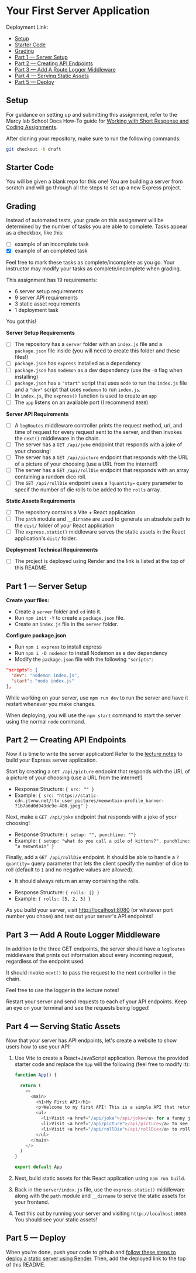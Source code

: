 # Your First Server Application

Deployment Link: 

- [Setup](#setup)
- [Starter Code](#starter-code)
- [Grading](#grading)
- [Part 1 — Server Setup](#part-1--server-setup)
- [Part 2 — Creating API Endpoints](#part-2--creating-api-endpoints)
- [Part 3 — Add A Route Logger Middleware](#part-3--add-a-route-logger-middleware)
- [Part 4 — Serving Static Assets](#part-4--serving-static-assets)
- [Part 5 — Deploy](#part-5--deploy)

## Setup

For guidance on setting up and submitting this assignment, refer to the Marcy lab School Docs How-To guide for [Working with Short Response and Coding Assignments](https://marcylabschool.gitbook.io/marcy-lab-school-docs/fullstack-curriculum/how-tos/working-with-assignments#how-to-work-on-assignments).

After cloning your repository, make sure to run the following commands:

```sh
git checkout -b draft
```

## Starter Code

You will be given a blank repo for this one! You are building a server from scratch and will go through all the steps to set up a new Express project.

## Grading

Instead of automated tests, your grade on this assignment will be determined by the number of tasks you are able to complete. Tasks appear as a checkbox, like this:

- [ ] example of an incomplete task
- [x] example of an completed task

Feel free to mark these tasks as complete/incomplete as you go. Your instructor may modify your tasks as complete/incomplete when grading.

This assignment has 19 requirements:
- 6 server setup requirements
- 9 server API requirements
- 3 static asset requirements
- 1 deployment task

You got this!

**Server Setup Requirements**

- [ ] The repository has a `server` folder with an `index.js` file and a `package.json` file inside (you will need to create this folder and these files!)
- [ ] `package.json` has `express` installed as a dependency
- [ ] `package.json` has `nodemon` as a dev dependency (use the `-D` flag when installing)
- [ ] `package.json` has a `"start"` script that uses `node` to run the `index.js` file and a `"dev"` script that uses `nodemon` to run `index.js`.
- [ ] In `index.js`, the `express()` function is used to create an `app`
- [ ] The `app` listens on an available port (I recommend `8080`)

**Server API Requirements**

- [ ] A `logRoutes` middleware controller prints the request method, url, and time of request for every request sent to the server, and then invokes the `next()` middleware in the chain.
- [ ] The server has a `GET /api/joke` endpoint that responds with a joke of your choosing!
- [ ] The server has a `GET /api/picture` endpoint that responds with the URL of a picture of your choosing (use a URL from the internet!)
- [ ] The server has a `GET /api/rollDie` endpoint that responds with an array containing a random dice roll.
- [ ] The `GET /api/rollDie` endpoint uses a `?quantity=` query parameter to specif the number of die rolls to be added to the `rolls` array.

**Static Assets Requirements**

- [ ] The repository contains a Vite + React application
- [ ] The `path` module and `__dirname` are used to generate an absolute path to the `dist/` folder of your React application
- [ ] The `express.static()` middleware serves the static assets in the React application's `dist/` folder.

**Deployment Technical Requirements**

- [ ] The project is deployed using Render and the link is listed at the top of this README.

## Part 1 — Server Setup

**Create your files:**
* Create a `server` folder and `cd` into it.
* Run `npm init -Y` to create a `package.json` file.
* Create an `index.js` file in the `server` folder.

**Configure package.json**
* Run `npm i express` to install express
* Run `npm i -D nodemon` to install Nodemon as a dev dependency
* Modify the `package.json` file with the following `"scripts"`:

```json
"scripts": {
  "dev": "nodemon index.js",
  "start": "node index.js"
},
```

While working on your server, use `npm run dev` to run the server and have it restart whenever you make changes.

When deploying, you will use the `npm start` command to start the server using the normal `node` command.

## Part 2 — Creating API Endpoints

Now it is time to write the server application! Refer to the [lecture notes](https://marcylabschool.gitbook.io/marcy-lab-school-docs/mod-8-backend/1-intro-to-express) to build your Express server application.

Start by creating a `GET /api/picture` endpoint that responds with the URL of a picture of your choosing (use a URL from the internet!)
- Response Structure: `{ src: "" }`
- Example: `{ src: "https://static-cdn.jtvnw.net/jtv_user_pictures/meowntain-profile_banner-71b7a6d0d943dc9e-480.jpeg" }`

Next, make a `GET /api/joke` endpoint that responds with a joke of your choosing!
- Response Structure: `{ setup: "", punchline: ""}`
- Example: `{ setup: "what do you call a pile of kittens?", punchline: "a meowntain" }`


Finally, add a `GET /api/rollDie` endpoint. It should be able to handle a `?quantity=` query parameter that lets the client specify the number of dice to roll (default to `1` and no negative values are allowed). 
* It should always return an array containing the rolls.
- Response Structure: `{ rolls: [] }`
- Example: `{ rolls: [5, 2, 3] }`

As you build your server, visit [http://localhost:8080](http://localhost:8080) (or whatever port number you chose) and test out your server's API endpoints!

## Part 3 — Add A Route Logger Middleware

In addition to the three GET endpoints, the server should have a `logRoutes` middleware that prints out information about every incoming request, regardless of the endpoint used.

It should invoke `next()` to pass the request to the next controller in the chain.

Feel free to use the logger in the lecture notes!

Restart your server and send requests to each of your API endpoints. Keep an eye on your terminal and see the requests being logged!

## Part 4 — Serving Static Assets

Now that your server has API endpoints, let's create a website to show users how to use your API!

1. Use Vite to create a React+JavaScript application. Remove the provided starter code and replace the `App` will the following (feel free to modify it):

    ```js
    function App() {

      return (
        <>
          <main>
            <h1>My First API</h1>
            <p>Welcome to my first API! This is a simple API that returns a random joke, can roll dice for you, and can provide you with a nice picture. Enjoy!</p>
            <ul>
              <li>Visit <a href="/api/joke">/api/joke</a> for a funny joke</li>
              <li>Visit <a href="/api/picture">/api/picture</a> to see a nice picture</li>
              <li>Visit <a href="/api/rollDie">/api/rollDie</a> to roll a die. (Try <a href="/api/rollDie?quantity=3">/api/rollDie?quantity=3</a> to roll multiple dice!)</li>
            </ul>
          </main>
        </>
      )
    }

    export default App
    ```

2. Next, build static assets for this React application using `npm run build`.

3. Back in the `server/index.js` file, use the `express.static()` middleware along with the `path` module and `__dirname` to serve the static assets for your frontend.

4. Test this out by running your server and visiting `http://localhost:8080`. You should see your static assets!

## Part 5 — Deploy

When you're done, push your code to github and [follow these steps to deploy a static server using Render](https://marcylabschool.gitbook.io/marcy-lab-school-docs/how-tos/deploying-using-render#deploy-a-static-server-with-vite). Then, add the deployed link to the top of this README.
